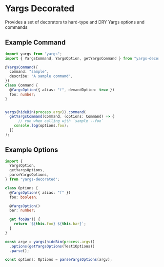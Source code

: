 # Yargs Decorated

Provides a set of decorators to hard-type and DRY Yargs options and commands


## Example Command

```typescript
import yargs from "yargs";
import { YargsCommand, YargsOption, getYargsCommand } from "yargs-decorated";

@YargsCommand({
  command: "sample",
  describe: "A sample command",
})
class Command {
  @YargsOption({ alias: "f", demandOption: true })
  foo: number;
}


yargs(hideBin(process.argv)).command(
  getYargsCommand(Command, (options: Command) => {
      // run when calling with `sample --foo`
    console.log(options.foo);
  })
);
```

## Example Options

```typescript
import {
  YargsOption,
  getYargsOptions,
  parseYargsOptions,
} from "yargs-decorated";

class Options {
  @YargsOption({ alias: "f" })
  foo: boolean;

  @YargsOption()
  bar: number;

  get fooBar() {
    return `${this.foo} ${this.bar}`;
  }
}

const argv = yargs(hideBin(process.argv))
  .options(getYargsOptions(Test1Options))
  .parse();

const options: Options = parseYargsOptions(argv);
```
